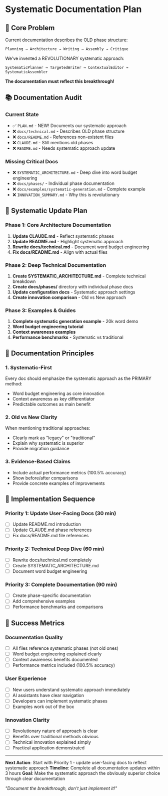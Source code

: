 # Systematic Documentation Plan

## 🎯 Core Problem
Current documentation describes the OLD phase structure:
```
Planning → Architecture → Writing → Assembly → Critique
```

We've invented a REVOLUTIONARY systematic approach:
```
SystematicPlanner → TargetedWriter → ContextualEditor → SystematicAssembler
```

**The documentation must reflect this breakthrough!**

## 📚 Documentation Audit

### Current State
- ✅ `PLAN.md` - NEW! Documents our systematic approach 
- ❌ `docs/technical.md` - Describes OLD phase structure
- ❌ `docs/README.md` - References non-existent files
- ❌ `CLAUDE.md` - Still mentions old phases
- ❌ `README.md` - Needs systematic approach update

### Missing Critical Docs
- ❌ `SYSTEMATIC_ARCHITECTURE.md` - Deep dive into word budget engineering
- ❌ `docs/phases/` - Individual phase documentation
- ❌ `docs/examples/systematic-generation.md` - Complete example
- ❌ `INNOVATION_SUMMARY.md` - Why this is revolutionary

## 🔄 Systematic Update Plan

### Phase 1: Core Architecture Documentation
1. **Update CLAUDE.md** - Reflect systematic phases
2. **Update README.md** - Highlight systematic approach  
3. **Rewrite docs/technical.md** - Document word budget engineering
4. **Fix docs/README.md** - Align with actual files

### Phase 2: Deep Technical Documentation  
1. **Create SYSTEMATIC_ARCHITECTURE.md** - Complete technical breakdown
2. **Create docs/phases/** directory with individual phase docs
3. **Update configuration docs** - Systematic approach settings
4. **Create innovation comparison** - Old vs New approach

### Phase 3: Examples & Guides
1. **Complete systematic generation example** - 20k word demo
2. **Word budget engineering tutorial**
3. **Context awareness examples**
4. **Performance benchmarks** - Systematic vs traditional

## 📝 Documentation Principles

### 1. Systematic-First
Every doc should emphasize the systematic approach as the PRIMARY method:
- Word budget engineering as core innovation
- Context awareness as key differentiator  
- Predictable outcomes as main benefit

### 2. Old vs New Clarity
When mentioning traditional approaches:
- Clearly mark as "legacy" or "traditional"
- Explain why systematic is superior
- Provide migration guidance

### 3. Evidence-Based Claims
- Include actual performance metrics (100.5% accuracy)
- Show before/after comparisons
- Provide concrete examples of improvements

## 🚀 Implementation Sequence

### Priority 1: Update User-Facing Docs (30 min)
- [ ] Update README.md introduction
- [ ] Update CLAUDE.md phase references  
- [ ] Fix docs/README.md file references

### Priority 2: Technical Deep Dive (60 min)
- [ ] Rewrite docs/technical.md completely
- [ ] Create SYSTEMATIC_ARCHITECTURE.md
- [ ] Document word budget engineering

### Priority 3: Complete Documentation (90 min)
- [ ] Create phase-specific documentation
- [ ] Add comprehensive examples
- [ ] Performance benchmarks and comparisons

## 🎯 Success Metrics

### Documentation Quality
- [ ] All files reference systematic phases (not old ones)
- [ ] Word budget engineering explained clearly
- [ ] Context awareness benefits documented
- [ ] Performance metrics included (100.5% accuracy)

### User Experience  
- [ ] New users understand systematic approach immediately
- [ ] AI assistants have clear navigation
- [ ] Developers can implement systematic phases
- [ ] Examples work out of the box

### Innovation Clarity
- [ ] Revolutionary nature of approach is clear
- [ ] Benefits over traditional methods obvious
- [ ] Technical innovation explained simply
- [ ] Practical application demonstrated

---

**Next Action**: Start with Priority 1 - update user-facing docs to reflect systematic approach
**Timeline**: Complete all documentation updates within 3 hours
**Goal**: Make the systematic approach the obviously superior choice through clear documentation

*"Document the breakthrough, don't just implement it!"*
